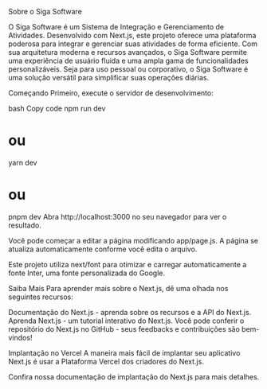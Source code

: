 Sobre o Siga Software

O Siga Software é um Sistema de Integração e Gerenciamento de Atividades. Desenvolvido com Next.js, este projeto oferece uma plataforma poderosa para integrar e gerenciar suas atividades de forma eficiente. Com sua arquitetura moderna e recursos avançados, o Siga Software permite uma experiência de usuário fluida e uma ampla gama de funcionalidades personalizáveis. Seja para uso pessoal ou corporativo, o Siga Software é uma solução versátil para simplificar suas operações diárias.


Começando
Primeiro, execute o servidor de desenvolvimento:

bash
Copy code
npm run dev
# ou
yarn dev
# ou
pnpm dev
Abra http://localhost:3000 no seu navegador para ver o resultado.

Você pode começar a editar a página modificando app/page.js. A página se atualiza automaticamente conforme você edita o arquivo.

Este projeto utiliza next/font para otimizar e carregar automaticamente a fonte Inter, uma fonte personalizada do Google.

Saiba Mais
Para aprender mais sobre o Next.js, dê uma olhada nos seguintes recursos:

Documentação do Next.js - aprenda sobre os recursos e a API do Next.js.
Aprenda Next.js - um tutorial interativo do Next.js.
Você pode conferir o repositório do Next.js no GitHub - seus feedbacks e contribuições são bem-vindos!

Implantação no Vercel
A maneira mais fácil de implantar seu aplicativo Next.js é usar a Plataforma Vercel dos criadores do Next.js.

Confira nossa documentação de implantação do Next.js para mais detalhes.

